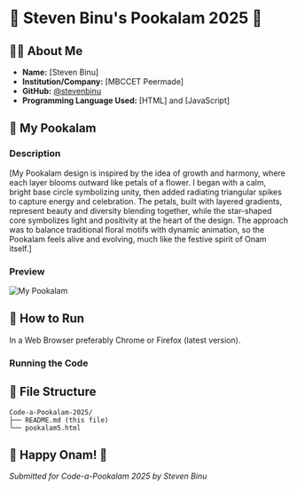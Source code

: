 # 🌸 Steven Binu's Pookalam 2025 🌸

## 👨‍💻 About Me
- **Name:** [Steven Binu]
- **Institution/Company:** [MBCCET Peermade]
- **GitHub:** [@stevenbinu](https://github.com/your-stevenbinu)
- **Programming Language Used:** [HTML] and [JavaScript]

## 🎨 My Pookalam

### Description
[My Pookalam design is inspired by the idea of growth and harmony, where each layer blooms outward like petals of a flower. I began with a calm, bright base circle symbolizing unity, then added radiating triangular spikes to capture energy and celebration. The petals, built with layered gradients, represent beauty and diversity blending together, while the star-shaped core symbolizes light and positivity at the heart of the design. The approach was to balance traditional floral motifs with dynamic animation, so the Pookalam feels alive and evolving, much like the festive spirit of Onam itself.]

### Preview
![My Pookalam]("D:\new.png")
## 🚀 How to Run
In a Web Browser preferably Chrome or Firefox (latest version).

### Running the Code


## 📁 File Structure
```
Code-a-Pookalam-2025/
├── README.md (this file)
└── pookalam5.html
```

## 🎊 Happy Onam! 🎊
*Submitted for Code-a-Pookalam 2025 by Steven Binu*
```

